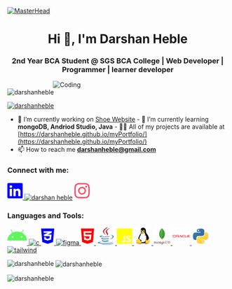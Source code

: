 [![MasterHead](https://media.licdn.com/dms/image/D5616AQHpetAO3o8SWA/profile-displaybackgroundimage-shrink_350_1400/0/1686081051498?e=1694044800&v=beta&t=3QBzInz-wJydcAaqnNdow7idTHMaQgaSsxwtmZvPiK4)]()
<h1 align="center">Hi 👋, I'm Darshan Heble</h1>
<h3 align="center">
  2nd Year BCA Student @ SGS BCA College | Web Developer | Programmer | learner
  developer
</h3>

<img
  align="right"
  alt="Coding"
  width="400"
  src="https://cdn.dribbble.com/users/330915/screenshots/3587000/10_coding_dribbble.gif"
/>

<p align="left">
  <img
    src="https://komarev.com/ghpvc/?username=darshanheble&label=Profile%20views&color=0e75b6&style=flat"
    alt="darshanheble"
  />
</p>

<p align="left">
  <a href="https://github.com/ryo-ma/github-profile-trophy"
    ><img
      src="https://github-profile-trophy.vercel.app/?username=darshanheble"
      alt="darshanheble"
  /></a>
</p>

- 🔭 I’m currently working on [Shoe
Website](https://darshanheble.github.io/ShoeMart/) - 🌱 I’m currently learning
**mongoDB, Andriod Studio, Java** - 👨‍💻 All of my projects are available at
[https://darshanheble.github.io/myPortfolio/](https://darshanheble.github.io/myPortfolio/)
- 📫 How to reach me **darshanheble@gmail.com**

<h3 align="left">Connect with me:</h3>
<p align="left">
  <a href="https://linkedin.com/in/darshan heble" target="blank">
    <svg
      xmlns="http://www.w3.org/2000/svg"
      height="2.5rem"
      viewBox="0 0 448 512"
    >
      <path
        d="M416 32H31.9C14.3 32 0 46.5 0 64.3v383.4C0 465.5 14.3 480 31.9 480H416c17.6 0 32-14.5 32-32.3V64.3c0-17.8-14.4-32.3-32-32.3zM135.4 416H69V202.2h66.5V416zm-33.2-243c-21.3 0-38.5-17.3-38.5-38.5S80.9 96 102.2 96c21.2 0 38.5 17.3 38.5 38.5 0 21.3-17.2 38.5-38.5 38.5zm282.1 243h-66.4V312c0-24.8-.5-56.7-34.5-56.7-34.6 0-39.9 27-39.9 54.9V416h-66.4V202.2h63.7v29.2h.9c8.9-16.8 30.6-34.5 62.9-34.5 67.2 0 79.7 44.3 79.7 101.9V416z"
        fill="blue"
      />
    </svg>
  </a>
  <a href="https://fb.com/darshan heble" target="blank"
    ><img
      align="center"
      src="https://raw.githubusercontent.com/rahuldkjain/github-profile-readme-generator/master/src/images/icons/Social/facebook.svg"
      alt="darshan heble"
      height="30"
      width="40"
  /></a>
  <a href="https://instagram.com/darshan heble" target="blank">
    <svg
      xmlns="http://www.w3.org/2000/svg"
      height="2.5rem"
      viewBox="0 0 448 512"
    >
      <path
        d="M224.1 141c-63.6 0-114.9 51.3-114.9 114.9s51.3 114.9 114.9 114.9S339 319.5 339 255.9 287.7 141 224.1 141zm0 189.6c-41.1 0-74.7-33.5-74.7-74.7s33.5-74.7 74.7-74.7 74.7 33.5 74.7 74.7-33.6 74.7-74.7 74.7zm146.4-194.3c0 14.9-12 26.8-26.8 26.8-14.9 0-26.8-12-26.8-26.8s12-26.8 26.8-26.8 26.8 12 26.8 26.8zm76.1 27.2c-1.7-35.9-9.9-67.7-36.2-93.9-26.2-26.2-58-34.4-93.9-36.2-37-2.1-147.9-2.1-184.9 0-35.8 1.7-67.6 9.9-93.9 36.1s-34.4 58-36.2 93.9c-2.1 37-2.1 147.9 0 184.9 1.7 35.9 9.9 67.7 36.2 93.9s58 34.4 93.9 36.2c37 2.1 147.9 2.1 184.9 0 35.9-1.7 67.7-9.9 93.9-36.2 26.2-26.2 34.4-58 36.2-93.9 2.1-37 2.1-147.8 0-184.8zM398.8 388c-7.8 19.6-22.9 34.7-42.6 42.6-29.5 11.7-99.5 9-132.1 9s-102.7 2.6-132.1-9c-19.6-7.8-34.7-22.9-42.6-42.6-11.7-29.5-9-99.5-9-132.1s-2.6-102.7 9-132.1c7.8-19.6 22.9-34.7 42.6-42.6 29.5-11.7 99.5-9 132.1-9s102.7-2.6 132.1 9c19.6 7.8 34.7 22.9 42.6 42.6 11.7 29.5 9 99.5 9 132.1s2.7 102.7-9 132.1z"
        fill="#ff4c6b"
      />
    </svg>
  </a>
</p>

<h3 align="left">Languages and Tools:</h3>
<p align="left">
  <a href="https://developer.android.com" target="_blank" rel="noreferrer">
    <svg
      xmlns="http://www.w3.org/2000/svg"
      height="2.5rem"
      viewBox="0 0 576 512"
    >
      <path
        d="M420.55,301.93a24,24,0,1,1,24-24,24,24,0,0,1-24,24m-265.1,0a24,24,0,1,1,24-24,24,24,0,0,1-24,24m273.7-144.48,47.94-83a10,10,0,1,0-17.27-10h0l-48.54,84.07a301.25,301.25,0,0,0-246.56,0L116.18,64.45a10,10,0,1,0-17.27,10h0l47.94,83C64.53,202.22,8.24,285.55,0,384H576c-8.24-98.45-64.54-181.78-146.85-226.55"
        fill="rgb(93, 247, 93)"
      />
    </svg>
  </a>
  <a href="https://www.cprogramming.com/" target="_blank" rel="noreferrer">
    <img
      src="https://i.pinimg.com/originals/6e/46/e7/6e46e7dbe2bb73dacc055e5dbd85c3ad.png"
      alt="c"
      width="40"
      height="40"
    />
  </a>
  <a href="https://www.w3schools.com/css/" target="_blank" rel="noreferrer">
    <svg
      xmlns="http://www.w3.org/2000/svg"
      id="svgcss"
      height="2.5rem"
      viewBox="0 0 384 512"
    >
      <path
        d="M0 32l34.9 395.8L192 480l157.1-52.2L384 32H0zm313.1 80l-4.8 47.3L193 208.6l-.3.1h111.5l-12.8 146.6-98.2 28.7-98.8-29.2-6.4-73.9h48.9l3.2 38.3 52.6 13.3 54.7-15.4 3.7-61.6-166.3-.5v-.1l-.2.1-3.6-46.3L193.1 162l6.5-2.7H76.7L70.9 112h242.2z"
        fill="blue"
      />
    </svg>
  </a>
  <a href="https://www.figma.com/" target="_blank" rel="noreferrer">
    <img
      src="https://www.vectorlogo.zone/logos/figma/figma-icon.svg"
      alt="figma"
      width="40"
      height="40"
    />
  </a>
  <a href="https://www.w3.org/html/" target="_blank" rel="noreferrer">
    <svg
      xmlns="http://www.w3.org/2000/svg"
      id="svghtml"
      height="2.5rem"
      viewBox="0 0 384 512"
    >
      <path
        d="M0 32l34.9 395.8L191.5 480l157.6-52.2L384 32H0zm308.2 127.9H124.4l4.1 49.4h175.6l-13.6 148.4-97.9 27v.3h-1.1l-98.7-27.3-6-75.8h47.7L138 320l53.5 14.5 53.7-14.5 6-62.2H84.3L71.5 112.2h241.1l-4.4 47.7z"
        fill="red"
      />
    </svg>
  </a>
  <a href="https://www.java.com" target="_blank" rel="noreferrer">
    <svg
      xmlns="http://www.w3.org/2000/svg"
      id="svgjava"
      viewBox="40 30 110 100"
      height="2.5rem"
    >
      <g>
        <path
          d="M80.372 101.729s-4.604 2.679 3.28 3.584c9.554 1.091 14.434.934 24.959-1.057 0 0 2.771 1.735 6.639 3.236-23.601 10.113-53.413-.585-34.878-5.763zM77.487 88.532s-5.165 3.823 2.726 4.639c10.206 1.054 18.262 1.14 32.211-1.544 0 0 1.926 1.955 4.957 3.023-28.531 8.345-60.307.657-39.894-6.118z"
          fill="#3174b9"
        />
        <path
          d="M101.797 66.143c5.818 6.697-1.525 12.72-1.525 12.72s14.766-7.621 7.984-17.168c-6.332-8.899-11.189-13.32 15.102-28.566-.001-.001-41.27 10.303-21.561 33.014z"
          fill="#ca3132"
        />
        <path
          d="M133.01 111.491s3.408 2.81-3.754 4.983c-13.619 4.125-56.694 5.369-68.659.164-4.298-1.872 3.766-4.467 6.303-5.015 2.646-.572 4.156-.468 4.156-.468-4.783-3.368-30.916 6.615-13.272 9.479 48.112 7.801 87.704-3.512 75.226-9.143zM82.587 74.857s-21.908 5.205-7.757 7.097c5.977.799 17.883.615 28.982-.316 9.068-.761 18.17-2.389 18.17-2.389s-3.195 1.371-5.51 2.949c-22.251 5.853-65.229 3.127-52.855-2.856 10.462-5.061 18.97-4.485 18.97-4.485zM121.891 96.824c22.617-11.75 12.16-23.044 4.859-21.522-1.785.373-2.586.695-2.586.695s.666-1.042 1.932-1.49c14.441-5.075 25.545 14.972-4.656 22.911-.001 0 .347-.314.451-.594z"
          fill="#3174b9"
        />
        <path
          d="M108.256 8.504s12.523 12.531-11.881 31.794c-19.571 15.458-4.462 24.269-.006 34.34-11.426-10.307-19.807-19.382-14.185-27.826 8.254-12.395 31.125-18.406 26.072-38.308z"
          fill="#ca3132"
        />
        <path
          d="M84.812 128.674c21.706 1.388 55.045-.771 55.836-11.044 0 0-1.518 3.894-17.941 6.983-18.529 3.488-41.386 3.082-54.938.845 0 0 2.777 2.298 17.043 3.216z"
          fill="#3174b9"
        />
      </g>
    </svg>
  </a>
  <a
    href="https://developer.mozilla.org/en-US/docs/Web/JavaScript"
    target="_blank"
    rel="noreferrer"
  >
    <svg
      xmlns="http://www.w3.org/2000/svg"
      id="svgjs"
      height="2.5rem"
      viewBox="0 0 448 512"
    >
      <path
        d="M0 32v448h448V32H0zm243.8 349.4c0 43.6-25.6 63.5-62.9 63.5-33.7 0-53.2-17.4-63.2-38.5l34.3-20.7c6.6 11.7 12.6 21.6 27.1 21.6 13.8 0 22.6-5.4 22.6-26.5V237.7h42.1v143.7zm99.6 63.5c-39.1 0-64.4-18.6-76.7-43l34.3-19.8c9 14.7 20.8 25.6 41.5 25.6 17.4 0 28.6-8.7 28.6-20.8 0-14.4-11.4-19.5-30.7-28l-10.5-4.5c-30.4-12.9-50.5-29.2-50.5-63.5 0-31.6 24.1-55.6 61.6-55.6 26.8 0 46 9.3 59.8 33.7L368 290c-7.2-12.9-15-18-27.1-18-12.3 0-20.1 7.8-20.1 18 0 12.6 7.8 17.7 25.9 25.6l10.5 4.5c35.8 15.3 55.9 31 55.9 66.2 0 37.8-29.8 58.6-69.7 58.6z"
        fill="yellow"
      />
    </svg>
  </a>
  <a href="https://www.linux.org/" target="_blank" rel="noreferrer">
    <img
      src="https://raw.githubusercontent.com/devicons/devicon/master/icons/linux/linux-original.svg"
      alt="linux"
      width="40"
      height="40"
    />
  </a>
  <a href="https://www.mongodb.com/" target="_blank" rel="noreferrer">
    <img
      src="https://raw.githubusercontent.com/devicons/devicon/master/icons/mongodb/mongodb-original-wordmark.svg"
      alt="mongodb"
      width="40"
      height="40"
    />
  </a>
  <a href="https://www.oracle.com/" target="_blank" rel="noreferrer">
    <img
      src="https://raw.githubusercontent.com/devicons/devicon/master/icons/oracle/oracle-original.svg"
      alt="oracle"
      width="40"
      height="40"
    />
  </a>
  <a href="https://www.python.org" target="_blank" rel="noreferrer">
    <svg
      id="svgpython"
      viewBox="0 0 32 32"
      xmlns="http://www.w3.org/2000/svg"
      xmlns:xlink="http://www.w3.org/1999/xlink"
      height="2.5rem"
    >
      <defs>
        <linearGradient
          id="a"
          x1="-133.268"
          y1="-202.91"
          x2="-133.198"
          y2="-202.84"
          gradientTransform="translate(25243.061 38519.17) scale(189.38 189.81)"
          gradientUnits="userSpaceOnUse"
        >
          <stop offset="0" stop-color="#387eb8" />
          <stop offset="1" stop-color="#366994" />
        </linearGradient>
        <linearGradient
          id="b"
          x1="-133.575"
          y1="-203.203"
          x2="-133.495"
          y2="-203.133"
          gradientTransform="translate(25309.061 38583.42) scale(189.38 189.81)"
          gradientUnits="userSpaceOnUse"
        >
          <stop offset="0" stop-color="#ffe052" />
          <stop offset="1" stop-color="#ffc331" />
        </linearGradient>
      </defs>
      <path
        d="M15.885,2.1c-7.1,0-6.651,3.07-6.651,3.07V8.36h6.752v1H6.545S2,8.8,2,16.005s4.013,6.912,4.013,6.912H8.33V19.556s-.13-4.013,3.9-4.013h6.762s3.772.06,3.772-3.652V5.8s.572-3.712-6.842-3.712h0ZM12.153,4.237a1.214,1.214,0,1,1-1.183,1.244v-.02a1.214,1.214,0,0,1,1.214-1.214h0Z"
        style="fill: url(#a)"
      />
      <path
        d="M16.085,29.91c7.1,0,6.651-3.08,6.651-3.08V23.65H15.985v-1h9.47S30,23.158,30,15.995s-4.013-6.912-4.013-6.912H23.64V12.4s.13,4.013-3.9,4.013H12.975S9.2,16.356,9.2,20.068V26.2s-.572,3.712,6.842,3.712h.04Zm3.732-2.147A1.214,1.214,0,1,1,21,26.519v.03a1.214,1.214,0,0,1-1.214,1.214h.03Z"
        style="fill: url(#b)"
      />
    </svg>
  </a>
  <a href="https://tailwindcss.com/" target="_blank" rel="noreferrer">
    <img
      src="https://www.vectorlogo.zone/logos/tailwindcss/tailwindcss-icon.svg"
      alt="tailwind"
      width="40"
      height="40"
    />
  </a>
</p>

<p>
  <img
    align="left"
    src="https://github-readme-stats.vercel.app/api/top-langs?username=darshanheble&show_icons=true&locale=en&layout=compact"
    alt="darshanheble"
  />
</p>

<p>
  &nbsp;<img
    align="center"
    src="https://github-readme-stats.vercel.app/api?username=darshanheble&show_icons=true&locale=en"
    alt="darshanheble"
  />
</p>

<p>
  <img
    align="center"
    src="https://github-readme-streak-stats.herokuapp.com/?user=darshanheble&"
    alt="darshanheble"
  />
</p>
